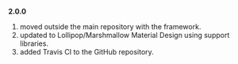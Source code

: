 **2.0.0**

1. moved outside the main repository with the framework.
2. updated to Lollipop/Marshmallow Material Design using support libraries.
3. added Travis CI to the GitHub repository.